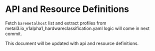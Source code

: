 # API and Resource Definitions

Fetch `baremetalhost` list and extract profiles
from metal3.io_v1alpha1_hardwareclassification.yaml
logic will come in next commit.

This document will be updated with api and resource definitions.
